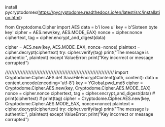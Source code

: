 install pycryptodomex(https://pycryptodome.readthedocs.io/en/latest/src/installation.html)

from Cryptodome.Cipher import AES
data = b'i love u'
key = b'Sixteen byte key'
cipher = AES.new(key, AES.MODE_EAX)
nonce = cipher.nonce
ciphertext, tag = cipher.encrypt_and_digest(data)


cipher = AES.new(key, AES.MODE_EAX, nonce=nonce)
plaintext = cipher.decrypt(ciphertext)
try:
    cipher.verify(tag)
    print("The message is authentic:", plaintext)
except ValueError:
    print("Key incorrect or message corrupted")

//////////////////////////////////////////////////////////////////////
import Cryptodome.Cipher.AES
def SavaFileEncryptContent(path, content):
    data = content.encode(encoding='utf-8')
    key = YGlobal.pwd_md5
    cipher = Cryptodome.Cipher.AES.new(key, Cryptodome.Cipher.AES.MODE_EAX)
    nonce = cipher.nonce
    ciphertext, tag = cipher.encrypt_and_digest(data)
    # print(ciphertext)
    # print(tag)
    cipher = Cryptodome.Cipher.AES.new(key, Cryptodome.Cipher.AES.MODE_EAX, nonce=nonce)
    plaintext = cipher.decrypt(ciphertext)
    try:
        cipher.verify(tag)
        print("The message is authentic:", plaintext)
    except ValueError:
        print("Key incorrect or message corrupted")

